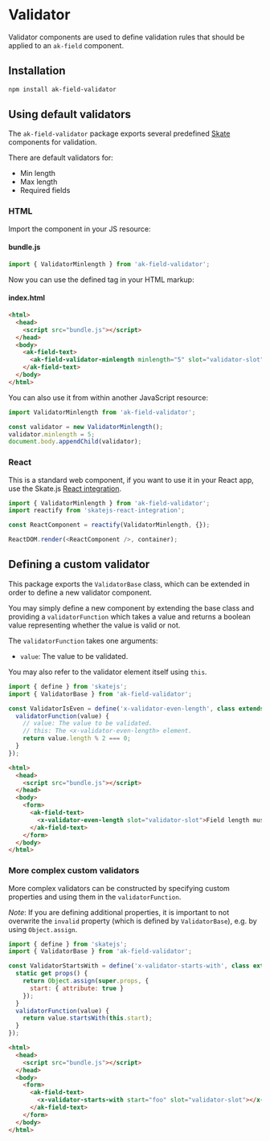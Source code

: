 # Validator

Validator components are used to define validation rules that should be applied to an `ak-field` component.

## Installation

```sh
npm install ak-field-validator
```

## Using default validators

The `ak-field-validator` package exports several predefined [Skate](https://github.com/skatejs/skatejs) components for validation.

There are default validators for:

* Min length
* Max length
* Required fields

### HTML

Import the component in your JS resource:

#### bundle.js

```js
import { ValidatorMinlength } from 'ak-field-validator';
```

Now you can use the defined tag in your HTML markup:

#### index.html

```html
<html>
  <head>
    <script src="bundle.js"></script>
  </head>
  <body>
    <ak-field-text>
      <ak-field-validator-minlength minlength="5" slot="validator-slot"></ak-field-validator-minlength>
    </ak-field-text>
  </body>
</html>
```

You can also use it from within another JavaScript resource:

```js
import ValidatorMinlength from 'ak-field-validator';

const validator = new ValidatorMinlength();
validator.minlength = 5;
document.body.appendChild(validator);
```

### React

This is a standard web component, if you want to use it in your React app, use the Skate.js [React integration](https://github.com/webcomponents/react-integration).

```js
import { ValidatorMinlength } from 'ak-field-validator';
import reactify from 'skatejs-react-integration';

const ReactComponent = reactify(ValidatorMinlength, {});

ReactDOM.render(<ReactComponent />, container);
```

## Defining a custom validator

This package exports the `ValidatorBase` class, which can be extended in order to define a new validator component.

You may simply define a new component by extending the base class and providing a `validatorFunction`
which takes a value and returns a boolean value representing whether the value is valid or not.

The `validatorFunction` takes one arguments:

* `value`: The value to be validated.

You may also refer to the validator element itself using `this`.

```js
import { define } from 'skatejs';
import { ValidatorBase } from 'ak-field-validator';

const ValidatorIsEven = define('x-validator-even-length', class extends ValidatorBase {
  validatorFunction(value) {
    // value: The value to be validated.
    // this: The <x-validator-even-length> element.
    return value.length % 2 === 0;
  }
});
```

```html
<html>
  <head>
    <script src="bundle.js"></script>
  </head>
  <body>
    <form>
      <ak-field-text>
        <x-validator-even-length slot="validator-slot">Field length must be even</x-validator-even-length>
      </ak-field-text>
    </form>
  </body>
</html>
```

### More complex custom validators

More complex validators can be constructed by specifying custom properties and using them in the `validatorFunction`.

*Note*: If you are defining additional properties, it is important to not overwrite the `invalid` property
(which is defined by `ValidatorBase`), e.g. by using `Object.assign`.

```js
import { define } from 'skatejs';
import { ValidatorBase } from 'ak-field-validator';

const ValidatorStartsWith = define('x-validator-starts-with', class extends ValidatorBase {
  static get props() {
    return Object.assign(super.props, {
      start: { attribute: true }
    });
  }
  validatorFunction(value) {
    return value.startsWith(this.start);
  }
});
```

```html
<html>
  <head>
    <script src="bundle.js"></script>
  </head>
  <body>
    <form>
      <ak-field-text>
        <x-validator-starts-with start="foo" slot="validator-slot"></x-validator-starts-with>
      </ak-field-text>
    </form>
  </body>
</html>
```
